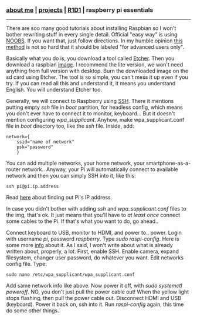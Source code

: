 ### [about me](https://abradaric.me)   |   [projects](https://abradaric.me/projects) | [R1D1](https://abradaric.me/r1d1)   |   raspberry pi essentials
* * *
There are soo many good tutorials about installing Raspbian so I won't bother rewriting stuff in every single detail. Official "easy way" is using [NOOBS](https://www.raspberrypi.org/documentation/installation/noobs.md). If you want that, just follow directions. In my humble opinion [this method](https://www.raspberrypi.org/documentation/installation/installing-images/README.md) is not so hard that it should be labeled "for advanced users only".

Basically what you do is, you download a tool called [Etcher](https://etcher.io/). Then you download a raspbian [image](https://www.raspberrypi.org/downloads/raspbian/). I recommend the lite version, we won't need anything from full version with desktop.
Burn the downloaded image on the sd card using Etcher. The tool is so simple, you can't mess it up even if you try. If you can read all this and understand it, it means you understand English. You will understand Etcher too.

Generally, we will connect to Raspberry using [SSH](https://www.raspberrypi.org/documentation/remote-access/ssh/README.md). There it mentions putting empty _ssh_ file in _boot_ partition, for headless config, which means you don't ever have to connect it to monitor, keyboard... But it doesn't mention configuring *wpa_supplicant*. Anyhow, make wpa_supplicant.conf file in _boot_ directory too, like the _ssh_ file. Inside, add:
```
network={
    ssid="name of network"
    psk="password"
    }
```
You can add multiple networks, your home network, your smartphone-as-a-router network.. Anyway, your Pi will automatically connect to available network and then you can simply SSH into it, like this:
```
ssh pi@pi.ip.address
```
Read [here](https://www.raspberrypi.org/documentation/remote-access/ip-address.md) about finding out Pi's IP address.

In case you didn't bother with adding _ssh_ and *wpa_supplicant.conf* files to the img, that's ok. It just means that you'll have to _at least once_ connect some cables to the Pi. If that's what you want to do, go ahead..

Connect keyboard to USB, monitor to HDMI, and power to.. power. Login with username _pi_, password _raspberry_. Type _sudo raspi-config_. Here is some more [info](https://www.raspberrypi.org/documentation/configuration/raspi-config.md) about it. As I said, I won't write about what is already written about, properly, a lot. First, enable SSH. Enable camera, expand filesystem, changer user password, do whatever you want. Edit networks config file. Type:
```
sudo nano /etc/wpa_supplicant/wpa_supplicant.conf
```
Add same network info like above. Now power it off, with _sudo systemctl poweroff_. NO, you don't just pull the power cable out! When the yellow light stops flashing, then pull the power cable out. Disconnect HDMI and USB (keyboard).
Power it back on, ssh into it. Run *raspi-config* again, this time do some other things.

